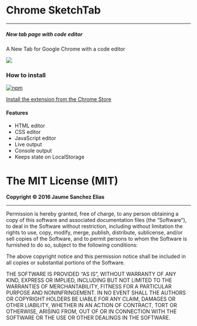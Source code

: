 # Chrome SketchTab
---
##### New tab page with code editor

A New Tab for Google Chrome with a code editor

![](https://raw.githubusercontent.com/spite/chrome-sketchtab/master/chrome-sketchtab.jpg)

### How to install ####

[![npm](https://raw.githubusercontent.com/spite/css-filters-devtools-extension/master/about/ChromeWebStore_Badge_v2_496x150.png)](https://chrome.google.com/webstore/detail/sketchtab/ioonoapnncbgnhjfjipkfbkpkogmknlm)

[Install the extension from the Chrome Store](https://chrome.google.com/webstore/detail/sketchtab/ioonoapnncbgnhjfjipkfbkpkogmknlm)

#### Features ####

- HTML editor
- CSS editor
- JavaScript editor
- Live output
- Console output
- Keeps state on LocalStorage

# The MIT License (MIT)
**Copyright &copy; 2016 Jaume Sanchez Elias**

* * *

Permission is hereby granted, free of charge, to any person obtaining a copy of
this software and associated documentation files (the “Software”), to deal in
the Software without restriction, including without limitation the rights to
use, copy, modify, merge, publish, distribute, sublicense, and/or sell copies of
the Software, and to permit persons to whom the Software is furnished to do so,
subject to the following conditions:

The above copyright notice and this permission notice shall be included in all
copies or substantial portions of the Software.

THE SOFTWARE IS PROVIDED “AS IS”, WITHOUT WARRANTY OF ANY KIND, EXPRESS OR
IMPLIED, INCLUDING BUT NOT LIMITED TO THE WARRANTIES OF MERCHANTABILITY, FITNESS
FOR A PARTICULAR PURPOSE AND NONINFRINGEMENT. IN NO EVENT SHALL THE AUTHORS OR
COPYRIGHT HOLDERS BE LIABLE FOR ANY CLAIM, DAMAGES OR OTHER LIABILITY, WHETHER
IN AN ACTION OF CONTRACT, TORT OR OTHERWISE, ARISING FROM, OUT OF OR IN
CONNECTION WITH THE SOFTWARE OR THE USE OR OTHER DEALINGS IN THE SOFTWARE.
